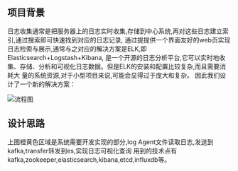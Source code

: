 ## 项目背景
日志收集通常是把服务器上的日志实时收集,存储到中心系统,再对这些日志建立索引,通过搜索即可快速找到对应的日志记录,
通过提提供一个界面友好的web页实现日志检索与展示,通常与之对应的解决方案是ELK,即Elasticsearch+Logstash+Kibana,
是一个开源的日志分析平台,它可以实时地收集、存储、分析和可视化日志数据。但是ELK的安装和配置比较复杂,而且需要消耗大
量的系统资源,对于小型项目来说,可能会显得过于庞大和复杂。
因此我们设计了一个新的解决方案：


![流程图](https://github.com/user-attachments/assets/65e5fc72-a0fa-4eec-ba0f-e897f85de945)

## 设计思路
上图橙黄色区域是系统需要开发实现的部分,log Agent文件读取日志,发送到kafka,transfer转发到es,实现日志可视化查询
用到的技术点有kafka,zookeeper,elasticsearch,kibana,etcd,influxdb等。
